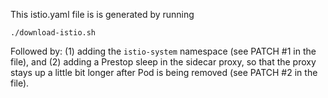 This istio.yaml file is is generated by running
```
./download-istio.sh
```

Followed by:
(1) adding the `istio-system` namespace (see PATCH #1 in the file), and
(2) adding a Prestop sleep in the sidecar proxy, so that the proxy stays up a
    little bit longer after Pod is being removed (see PATCH #2 in the file).
